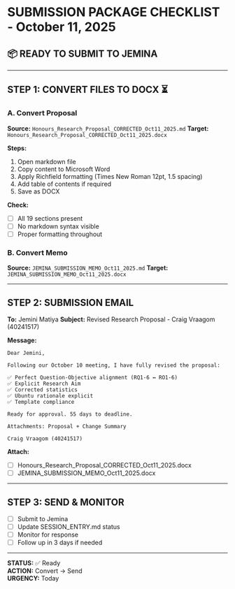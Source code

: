 # SUBMISSION PACKAGE CHECKLIST - October 11, 2025

## 📦 READY TO SUBMIT TO JEMINA

---

## STEP 1: CONVERT FILES TO DOCX ⏳

### A. Convert Proposal
**Source:** `Honours_Research_Proposal_CORRECTED_Oct11_2025.md`
**Target:** `Honours_Research_Proposal_CORRECTED_Oct11_2025.docx`

**Steps:**
1. Open markdown file
2. Copy content to Microsoft Word
3. Apply Richfield formatting (Times New Roman 12pt, 1.5 spacing)
4. Add table of contents if required
5. Save as DOCX

**Check:**
- [ ] All 19 sections present
- [ ] No markdown syntax visible
- [ ] Proper formatting throughout

### B. Convert Memo
**Source:** `JEMINA_SUBMISSION_MEMO_Oct11_2025.md`
**Target:** `JEMINA_SUBMISSION_MEMO_Oct11_2025.docx`

---

## STEP 2: SUBMISSION EMAIL

**To:** Jemini Matiya
**Subject:** Revised Research Proposal - Craig Vraagom (40241517)

**Message:**
```
Dear Jemini,

Following our October 10 meeting, I have fully revised the proposal:

✅ Perfect Question-Objective alignment (RQ1-6 ↔ RO1-6)
✅ Explicit Research Aim
✅ Corrected statistics
✅ Ubuntu rationale explicit
✅ Template compliance

Ready for approval. 55 days to deadline.

Attachments: Proposal + Change Summary

Craig Vraagom (40241517)
```

**Attach:**
- [ ] Honours_Research_Proposal_CORRECTED_Oct11_2025.docx
- [ ] JEMINA_SUBMISSION_MEMO_Oct11_2025.docx

---

## STEP 3: SEND & MONITOR

- [ ] Submit to Jemina
- [ ] Update SESSION_ENTRY.md status
- [ ] Monitor for response
- [ ] Follow up in 3 days if needed

---

**STATUS:** ✅ Ready  
**ACTION:** Convert → Send  
**URGENCY:** Today
